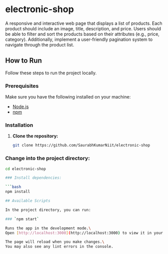 # electronic-shop

A responsive and interactive web page that displays a list of products. Each product should include an
image, title, description, and price. Users should be able to filter and sort the products based on their 
attributes (e.g., price, category). Additionally, implement a user-friendly pagination system to navigate
through the product list.

## How to Run

Follow these steps to run the project locally.

### Prerequisites

Make sure you have the following installed on your machine:

- [Node.js](https://nodejs.org/)
- [npm](https://www.npmjs.com/)

### Installation

1. **Clone the repository:**

   ```bash
   git clone https://github.com/SaurabhKumarNiit/electronic-shop


### Change into the project directory:

   ```bash
cd electronic-shop

### Install dependencies:

   ```bash
npm install

## Available Scripts

In the project directory, you can run:

### `npm start`

Runs the app in the development mode.\
Open [http://localhost:3000](http://localhost:3000) to view it in your browser.

The page will reload when you make changes.\
You may also see any lint errors in the console.

